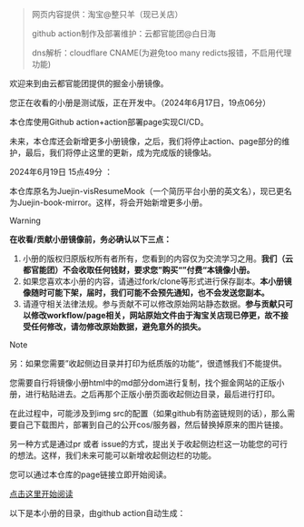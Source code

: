>  网页内容提供：淘宝@整只羊（现已关店）
>
> github action制作及部署维护：云都官能团@白日海
>
> dns解析：cloudflare CNAME(为避免too many redicts报错，不启用代理功能)

欢迎来到由云都官能团提供的掘金小册镜像。



您正在收看的小册是测试版，正在开发中。（2024年6月17日，19点06分）

本仓库使用Github action+action部署page实现CI/CD。

未来，本仓库还会新增更多小册镜像，之后，我们将停止action、page部分的维护，最后，我们将停止这里的更新，成为完成版的镜像站。


2024年6月19日 15点49分 ：

本仓库原名为Juejin-visResumeMook（一个简历平台小册的英文名），现已更名为Juejin-book-mirror。这样，将会开始新增更多小册。



>[!warning]
> **在收看/贡献小册镜像前，务必确认以下三点：**
>
> 1. 小册的版权归原版权所有者所有，您看到的内容仅为交流学习之用。**我们（云都官能团）不会收取任何钱财，要求您”购买“”付费“本镜像小册。**
> 2. 如果您喜欢本小册的内容，请通过fork/clone等形式进行保存副本。**本小册镜像随时可能下架，届时，我们可能不会预先通知，也不会发送您副本。**
> 3. 请遵守相关法律法规。参与贡献不可以修改原始网站静态数据。**参与贡献只可以修改workflow/page相关，网站原始文件由于淘宝关店现已停更，故不接受任何修改，请勿修改原始数据，避免意外的损失。**

>[!note]
> 另：如果您需要”收起侧边目录并打印为纸质版的功能“，很遗憾我们不能提供。
>
> 您需要自行将镜像小册html中的md部分dom进行复制，找个掘金网站的正版小册，进行粘贴进去。之后再那个正版小册页面收起侧边目录，最后进行打印。
>
> 在此过程中，可能涉及到img src的配置（如果github有防盗链规则的话），那么需要自己下载图片，部署到自己的公开cos/服务器，然后替换掉原来的图片链接。
>
> 另一种方式是通过pr 或者 issue的方式，提出关于收起侧边栏这一功能您的可行的想法。这样，我们未来可能可以新增收起侧边栏的功能。

您可以通过本仓库的page链接立即开始阅读。

[点击这里开始阅读](https://bairihai.github.io/Juejin-visResumeMook/)

以下是本小册的目录，由github action自动生成：
